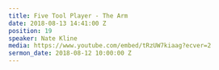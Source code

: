 ```yaml
---
title: Five Tool Player - The Arm
date: 2018-08-13 14:41:00 Z
position: 19
speaker: Nate Kline
media: https://www.youtube.com/embed/tRzUW7kiaag?ecver=2
sermon_date: 2018-08-12 10:00:00 Z
---
```


